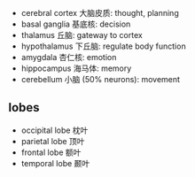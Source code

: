 
- cerebral cortex 大脑皮质: thought, planning
- basal ganglia 基底核: decision
- thalamus 丘脑: gateway to cortex
- hypothalamus 下丘脑: regulate body function
- amygdala 杏仁核: emotion
- hippocampus 海马体: memory
- cerebellum 小脑 (50% neurons): movement

## lobes

- occipital lobe 枕叶
- parietal lobe 顶叶
- frontal lobe 额叶
- temporal lobe 颞叶
